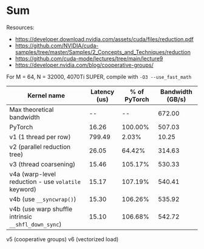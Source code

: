 # Sum

Resources:
- https://developer.download.nvidia.com/assets/cuda/files/reduction.pdf
- https://github.com/NVIDIA/cuda-samples/tree/master/Samples/2_Concepts_and_Techniques/reduction
- https://github.com/cuda-mode/lectures/tree/main/lecture9
- https://developer.nvidia.com/blog/cooperative-groups/

For M = 64, N = 32000, 4070Ti SUPER, compile with `-O3 --use_fast_math`

Kernel name                                         | Latency (us) | % of PyTorch | Bandwidth (GB/s)
----------------------------------------------------|--------------|--------------|------------------
Max theoretical bandwidth                           |           -- |           -- |           672.00
PyTorch                                             |        16.26 |      100.00% |           507.03
v1 (1 thread per row)                               |       799.49 |        2.03% |            10.25
v2 (parallel reduction tree)                        |        26.05 |       64.42% |           314.63
v3 (thread coarsening)                              |        15.46 |      105.17% |           530.33
v4a (warp-level reduction - use `volatile` keyword) |        15.17 |      107.19% |           540.41
v4b (use `__syncwrap()`)                            |        15.30 |      106.26% |           535.92
v4b (use warp shuffle intrinsic `__shfl_down_sync`) |        15.10 |      106.68% |           542.72
v5 (cooperative groups)
v6 (vectorized load)
